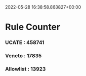 2022-05-28 16:38:58.863827+00:00
# Rule Counter 
 ### UCATE : 458741

 ### Veneto : 17835

 ### Allowlist : 13923